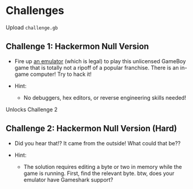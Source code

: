 # Challenges

Upload `challenge.gb`

## Challenge 1: Hackermon Null Version

* Fire up [an emulator](https://emulicious.net/) (which is legal) to play this unlicensed GameBoy game that is totally not a ripoff of a popular franchise. There is an in-game computer! Try to hack it!

* Hint:

  - No debuggers, hex editors, or reverse engineering skills needed!

Unlocks Challenge 2

## Challenge 2: Hackermon Null Version (Hard)

* Did you hear that!? It came from the outside! What could that be??

* Hint:

  - The solution requires editing a byte or two in memory while the game is running. First, find the relevant byte. btw, does your emulator have Gameshark support?

